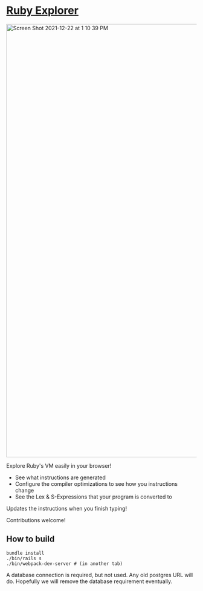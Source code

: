 # [Ruby Explorer](https://www.rubyexplorer.xyz)

<img width="1147" alt="Screen Shot 2021-12-22 at 1 10 39 PM" src="https://user-images.githubusercontent.com/4482399/147156233-d3919865-c14d-4b7c-9076-28870c7e9333.png">


Explore Ruby's VM easily in your browser!

- See what instructions are generated
- Configure the compiler optimizations to see how you instructions change
- See the Lex & S-Expressions that your program is converted to

Updates the instructions when you finish typing!

Contributions welcome!

## How to build

```
bundle install
./bin/rails s
./bin/webpack-dev-server # (in another tab)
```

A database connection is required, but not used. Any old postgres URL will do. Hopefully we will remove the database requirement eventually.
